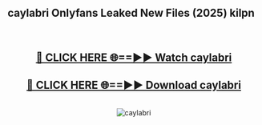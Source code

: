 <h2>caylabri Onlyfans Leaked New Files (2025) kilpn</h2>
<br>
<div align="center">
<h2><a href="https://mediafiles.top/caylabri&ref=git" rel="nofollow">🔴 CLICK HERE 🌐==►► Watch caylabri</a></h2>
<h2><a href="https://mediafiles.top/caylabri&ref=git" rel="nofollow">🔴 CLICK HERE 🌐==►► Download caylabri</a></h2>
<br>
<a href="https://mediafiles.top/caylabri&ref=git" rel="nofollow" data-target="animated-image.originalLink"><img src="https://i.ibb.co.com/xMMVF88/686577567.gif" alt="caylabri" style="max-width: 100%; display: inline-block;" data-target="animated-image.originalImage"></a>
</div>
<br>
<br>